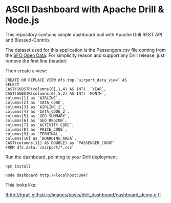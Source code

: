 # ASCII Dashboard with Apache Drill & Node.js

This repository contains simple dashboard buil with Apache Drill REST API and Blessed-Contrib.


The dataset used for this application is the Passengers.csv file coming from the [SFO Open Data](http://www.flysfo.com/media/facts-statistics/air-traffic-statistics). For simplicity reason and support any Drill release, just remove the first line (header)

Then create a view:

```
CREATE OR REPLACE VIEW dfs.tmp.`airport_data_view` AS
SELECT
CAST(SUBSTR(columns[0],1,4) AS INT)  `YEAR`,
CAST(SUBSTR(columns[0],5,2) AS INT) `MONTH`,
columns[1] as `AIRLINE`,
columns[2] as `IATA_CODE`,
columns[3] as `AIRLINE_2`,
columns[4] as `IATA_CODE_2`,
columns[5] as `GEO_SUMMARY`,
columns[6] as `GEO_REGION`,
columns[7] as `ACTIVITY_CODE`,
columns[8] as `PRICE_CODE`,
columns[9] as `TERMINAL`,
columns[10] as `BOARDING_AREA`,
CAST(columns[11] AS DOUBLE) as `PASSENGER_COUNT`
FROM dfs.data.`/airport/*.csv`
```

Run the dashboard, pointing to your Drill deployment

```
npm install

node dashboard http://localhost:8047
```


This looks like:

[http://tgrall.github.io/images/posts/drill_dashboard/dashboard_demo.gif]


